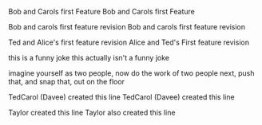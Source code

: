 
Bob and Carols first Feature
Bob and Carols first Feature

Bob and carols first feature revision
Bob and carols first feature revision

Ted and Alice's first feature revision
Alice and Ted's First feature revision

this is a funny joke 
this actually isn't a funny joke

imagine yourself as two people, now do the work of two people
next, push that, and snap that, out on the floor

TedCarol (Davee) created this line
TedCarol (Davee) created this line

Taylor created this line
Taylor also created this line 